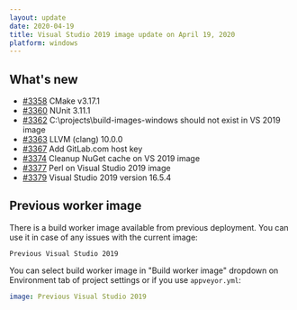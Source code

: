```yaml
---
layout: update
date: 2020-04-19
title: Visual Studio 2019 image update on April 19, 2020
platform: windows
---
```


## What's new

* [#3358](https://github.com/appveyor/ci/issues/3358) CMake v3.17.1
* [#3360](https://github.com/appveyor/ci/issues/3360) NUnit 3.11.1
* [#3362](https://github.com/appveyor/ci/issues/3362) C:\projects\build-images-windows should not exist in VS 2019 image
* [#3363](https://github.com/appveyor/ci/issues/3363)  LLVM (clang) 10.0.0
* [#3367](https://github.com/appveyor/ci/issues/3367) Add GitLab.com host key
* [#3374](https://github.com/appveyor/ci/issues/3374) Cleanup NuGet cache on VS 2019 image
* [#3377](https://github.com/appveyor/ci/issues/3377) Perl on Visual Studio 2019 image
* [#3379](https://github.com/appveyor/ci/issues/3379) Visual Studio 2019 version 16.5.4

## Previous worker image

There is a build worker image available from previous deployment. You can use it in case of any issues with the current image:

`Previous Visual Studio 2019`

You can select build worker image in "Build worker image" dropdown on Environment tab of project settings or if you use `appveyor.yml`:

```yaml
image: Previous Visual Studio 2019
```